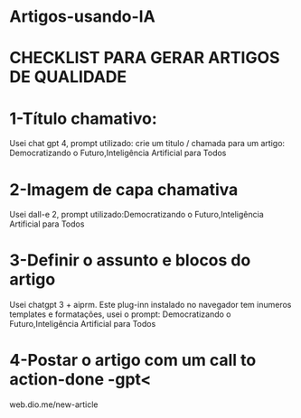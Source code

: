 # Artigos-usando-IA

# CHECKLIST PARA GERAR ARTIGOS DE QUALIDADE

<h1>1-Título chamativo:</h1>
<p>Usei chat gpt 4, prompt utilizado: crie um titulo / chamada para um artigo: Democratizando o Futuro,Inteligência Artificial para Todos</p>
<h1>2-Imagem de capa chamativa </h1>
<p>Usei dall-e 2, prompt utilizado:Democratizando o Futuro,Inteligência Artificial para Todos</p>
<h1>3-Definir o assunto e blocos do artigo</h1>
<p>Usei chatgpt 3 + aiprm. Este plug-inn instalado no navegador tem inumeros templates e formatações, usei o prompt: Democratizando o Futuro,Inteligência Artificial para Todos </p>
<h1>4-Postar o artigo com um call to action-done -gpt<</h1>
<p>web.dio.me/new-article</p>

 

